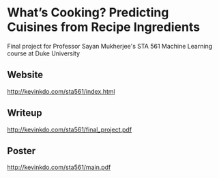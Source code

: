 # What’s Cooking? Predicting Cuisines from Recipe Ingredients
Final project for Professor Sayan Mukherjee's STA 561 Machine Learning course at Duke University

## Website
http://kevinkdo.com/sta561/index.html

## Writeup
http://kevinkdo.com/sta561/final_project.pdf

## Poster
http://kevinkdo.com/sta561/main.pdf
